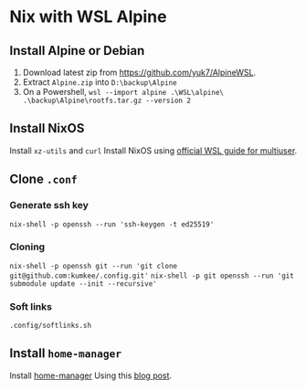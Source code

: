 # Nix with WSL Alpine

## Install Alpine or Debian
1. Download latest zip from https://github.com/yuk7/AlpineWSL.
2. Extract `Alpine.zip` into `D:\backup\Alpine`
3. On a Powershell, `wsl --import alpine .\WSL\alpine\ .\backup\Alpine\rootfs.tar.gz --version 2`

## Install NixOS
Install `xz-utils` and `curl`
Install NixOS using [official WSL guide for multiuser](https://nixos.org/download.html#nix-install-windows).

## Clone `.conf`

### Generate ssh key
`nix-shell -p openssh --run 'ssh-keygen -t ed25519'`
### Cloning

`nix-shell -p openssh git --run 'git clone git@github.com:kumkee/.config.git'`
`nix-shell -p git openssh --run 'git submodule update --init --recursive'`

### Soft links
`.config/softlinks.sh`


## Install `home-manager`
Install [home-manager](https://nix-community.github.io/home-manager/index.html#ch-installation)
Using this [blog post](https://cbailey.co.uk/posts/a_minimal_nix_development_environment_on_wsl).
